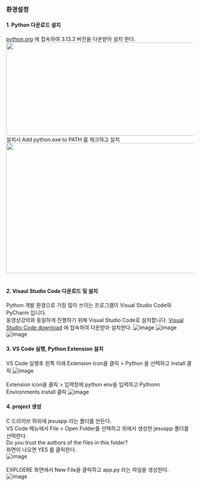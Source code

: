 
### 환경설정
#### 1. Python 다운로드 설치
[python.org](https://www.python.org/downloads/) 에 접속하여 3.13.3 버전을 다운받아 설치 한다.
<img src="https://github.com/user-attachments/assets/bce0984a-a3a3-4afd-a376-53b4b34eb346"  width="800px" height="250px"></img>  
설치시 Add python.exe to PATH 를 체크하고 설치  
<img src="https://github.com/user-attachments/assets/2155217f-9572-4f39-a6a0-96f2e2163a14" width="550px" height="350px"></img>  
<br>
#### 2. Visaul Studio Code 다운로드 및 설치
Python 개발 환경으로 가장 많이 쓰이는 프로그램이 Visual Studio Code와 PyCharm 입니다.  
동영상강의와 동일하게 진행하기 위해 Visual Studio Code로 설치합니다.
[Visual Studio Code download](https://code.visualstudio.com/) 에 접속하여 다운받아 설치한다.
![image](https://github.com/user-attachments/assets/f4ebb1e0-1dda-4a4e-a327-679e77de7e9c)
![image](https://github.com/user-attachments/assets/53197bf7-5c1d-4d20-8973-5ab44ad74eeb)
![image](https://github.com/user-attachments/assets/129ebde5-5274-4e2c-827d-94951fe9b7c1)


#### 3. VS Code 실행, Python Extension 설치 
VS Code 실행후 왼쪽 아래 Extension icon을 클릭 > Python 을 선택하고 install 클릭
![image](https://github.com/user-attachments/assets/8ef54bb2-8c7e-402e-86c9-8314a58bb976)  
<br>
Extension icon을 클릭 > 입력창에 python env을 입력하고 Pythonn Environments install 클릭
![image](https://github.com/user-attachments/assets/f7e3adbe-9dc7-486c-88ec-e087f4cbf863)

#### 4. project 생성

C 드라이브 하위에 jesuspp 라는 폴더를 만든다.  
VS Code 메뉴에서 File > Open Folder를 선택하고 위에서 생성한 jesuspp 폴더를 선택한다.  
Do you trust the authors of the files in this folder?  
화면이 나오면 YES 를 클릭한다.  
![image](https://github.com/user-attachments/assets/cdc7fbc2-841c-4c67-a426-3012bf6e8c43)
<br>  
EXPLOERE 화면에서 New File을 클릭하고 app.py 라는 파일을 생성한다.  
![image](https://github.com/user-attachments/assets/7b89baca-327b-454c-84ca-a359548fb09a)




